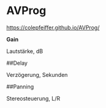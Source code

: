 # AVProg

https://colepfeiffer.github.io/AVProg/

__Gain__

Lautstärke, dB

##Delay

Verzögerung, Sekunden

##Panning

Stereosteuerung, L/R
